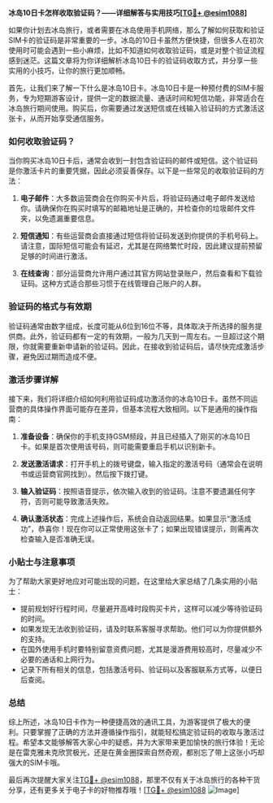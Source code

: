 **冰岛10日卡怎样收取验证码？——详细解答与实用技巧[[TG💪+ @esim1088](https://t.me/s/esim1088)]**

如果你计划去冰岛旅行，或者需要在冰岛使用手机网络，那么了解如何获取和验证SIM卡的验证码是非常重要的一步。冰岛的10日卡虽然方便快捷，但很多人在初次使用时可能会遇到一些小麻烦，比如不知道如何收取验证码，或是对整个验证流程感到迷茫。这篇文章将为你详细解析冰岛10日卡的验证码收取方式，并分享一些实用的小技巧，让你的旅行更加顺畅。

首先，让我们来了解一下什么是冰岛10日卡。冰岛10日卡是一种预付费的SIM卡服务，专为短期游客设计，提供一定的数据流量、通话时间和短信功能，非常适合在冰岛旅行期间使用。购买后，你需要通过发送短信或在线输入验证码的方式激活这张卡，从而开始享受通信服务。

### 如何收取验证码？

当你购买冰岛10日卡后，通常会收到一封包含验证码的邮件或短信。这个验证码是你激活卡片的重要凭据，因此必须妥善保存。以下是一些常见的收取验证码的方法：

1. **电子邮件**：大多数运营商会在你购买卡片后，将验证码通过电子邮件发送给你。请确保你在购买时填写的邮箱地址是正确的，并检查你的垃圾邮件文件夹，以免遗漏重要信息。

2. **短信通知**：有些运营商会直接通过短信将验证码发送到你提供的手机号码上。请注意，国际短信可能会有延迟，尤其是在网络繁忙时段，因此建议提前预留足够的时间进行激活。

3. **在线查询**：部分运营商允许用户通过其官方网站登录账户，然后查看和下载验证码。这种方式适合那些习惯于在线管理自己账户的人群。

### 验证码的格式与有效期

验证码通常由数字组成，长度可能从6位到16位不等，具体取决于所选择的服务提供商。此外，验证码都有一定的有效期，一般为几天到一周左右。一旦超过这个期限，你就需要重新申请新的验证码。因此，在接收到验证码后，请尽快完成激活步骤，避免因过期而造成不便。

### 激活步骤详解

接下来，我们将详细介绍如何利用验证码成功激活你的冰岛10日卡。虽然不同运营商的具体操作界面可能存在差异，但基本流程大致相同。以下是通用的操作指南：

1. **准备设备**：确保你的手机支持GSM频段，并且已经插入了刚买的冰岛10日卡。如果是首次使用该号码，则可能需要重启手机以识别新卡。

2. **发送激活请求**：打开手机上的拨号键盘，输入指定的激活号码（通常会在说明书或运营商官网找到）。然后按下拨打键。

3. **输入验证码**：按照语音提示，依次输入收到的验证码。注意不要遗漏任何字符，否则可能导致激活失败。

4. **确认激活状态**：完成上述操作后，系统会自动返回结果。如果显示“激活成功”，恭喜你！现在你可以正常使用这张卡了；如果出现错误提示，则需再次检查输入是否准确无误。

### 小贴士与注意事项

为了帮助大家更好地应对可能出现的问题，在这里给大家总结了几条实用的小贴士：

- 提前规划好行程时间，尽量避开高峰时段购买卡片，这样可以减少等待验证码的时间。
- 如果发现无法收到验证码，请及时联系客服寻求帮助。他们可以为你提供额外的支持。
- 在国外使用手机时要特别留意资费问题，尤其是漫游费用较高时，尽量减少不必要的通话和上网行为。
- 记录下所有相关的信息，包括激活号码、验证码以及客服联系方式等，以便日后查阅。

### 总结

综上所述，冰岛10日卡作为一种便捷高效的通讯工具，为游客提供了极大的便利。只要掌握了正确的方法并遵循操作指引，就能轻松搞定验证码的收取与激活过程。希望本文能够解答大家心中的疑惑，并为大家带来更加愉快的旅行体验！无论是在雷克雅未克欣赏极光，还是在黄金圈探索自然奇观，都别忘了带上这张小巧却强大的SIM卡哦。

最后再次提醒大家关注[TG💪+ @esim1088](https://t.me/s/esim1088)，那里不仅有关于冰岛旅行的各种干货分享，还有更多关于电子卡的好物推荐哦！[[TG💪+ @esim1088](https://t.me/s/esim1088) ![Image](https://i.postimg.cc/4NQfJmqS/Snipaste-2025-05-13-00-14-12.png)]